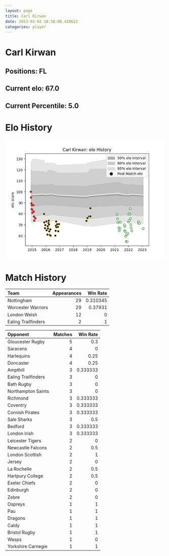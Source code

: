 ```yaml
---  
layout: page  
title: Carl Kirwan  
date: 2023-02-02 18:58:08.428622  
categories: player  
---
```

# Carl Kirwan

## Positions: FL

## Current elo: 67.0

## Current Percentile: 5.0

# Elo History


![elo history](history_CarlKirwan.png)
# Match History


| Team                |   Appearances |   Win Rate |
|:--------------------|--------------:|-----------:|
| Nottingham          |            29 |   0.310345 |
| Worcester Warriors  |            29 |   0.37931  |
| London Welsh        |            12 |   0        |
| Ealing Trailfinders |             2 |   1        |

| Opponent            |   Matches |   Win Rate |
|:--------------------|----------:|-----------:|
| Gloucester Rugby    |         5 |   0.3      |
| Saracens            |         4 |   0        |
| Harlequins          |         4 |   0.25     |
| Doncaster           |         4 |   0.25     |
| Ampthill            |         3 |   0.333333 |
| Ealing Trailfinders |         3 |   0        |
| Bath Rugby          |         3 |   0        |
| Northampton Saints  |         3 |   0        |
| Richmond            |         3 |   0.333333 |
| Coventry            |         3 |   0.333333 |
| Cornish Pirates     |         3 |   0.333333 |
| Sale Sharks         |         3 |   0.5      |
| Bedford             |         3 |   0.333333 |
| London Irish        |         3 |   0.333333 |
| Leicester Tigers    |         2 |   0        |
| Newcastle Falcons   |         2 |   0.5      |
| London Scottish     |         2 |   1        |
| Jersey              |         2 |   0        |
| La Rochelle         |         2 |   0.5      |
| Hartpury College    |         2 |   0.5      |
| Exeter Chiefs       |         2 |   0        |
| Edinburgh           |         2 |   0        |
| Zebre               |         2 |   0        |
| Ospreys             |         1 |   1        |
| Pau                 |         1 |   1        |
| Dragons             |         1 |   1        |
| Caldy               |         1 |   1        |
| Bristol Rugby       |         1 |   1        |
| Wasps               |         1 |   0        |
| Yorkshire Carnegie  |         1 |   1        |
